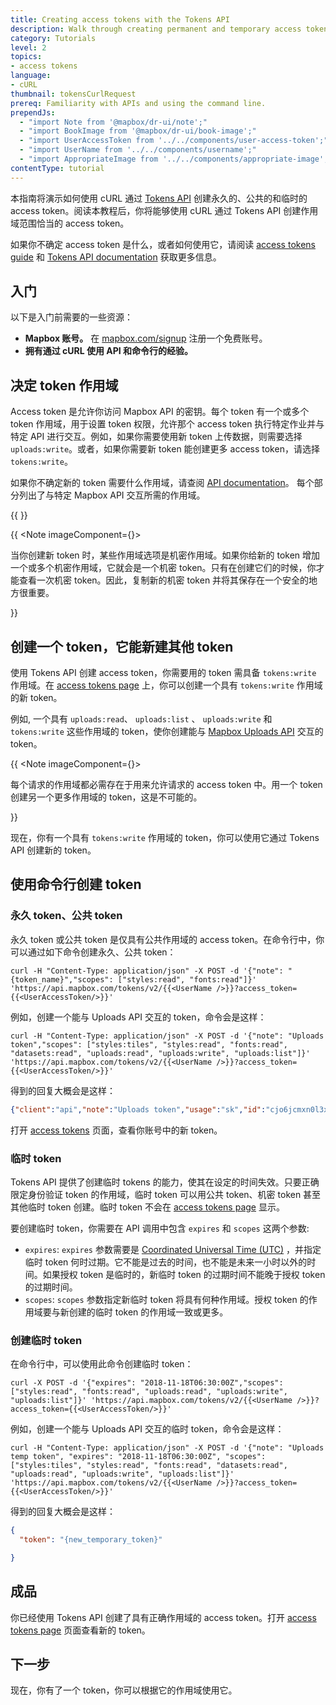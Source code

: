 ```yaml
---
title: Creating access tokens with the Tokens API
description: Walk through creating permanent and temporary access tokens using the Tokens API.
category: Tutorials
level: 2
topics:
- access tokens
language:
- cURL
thumbnail: tokensCurlRequest
prereq: Familiarity with APIs and using the command line.
prependJs:
  - "import Note from '@mapbox/dr-ui/note';"
  - "import BookImage from '@mapbox/dr-ui/book-image';"
  - "import UserAccessToken from '../../components/user-access-token';"
  - "import UserName from '../../components/username';"
  - "import AppropriateImage from '../../components/appropriate-image';"
contentType: tutorial
---
```


本指南将演示如何使用 cURL 通过 [Tokens API](https://docs.mapbox.com/api/accounts/#tokens) 创建永久的、公共的和临时的 access token。阅读本教程后，你将能够使用 cURL 通过 Tokens API 创建作用域范围恰当的 access token。

如果你不确定 access token 是什么，或者如何使用它，请阅读 [access tokens guide](/help/how-mapbox-works/access-tokens/) 和 [Tokens API documentation](https://docs.mapbox.com/api/accounts/#tokens) 获取更多信息。

## 入门

以下是入门前需要的一些资源：

- **Mapbox 账号。** 在 [mapbox.com/signup](https://www.mapbox.com/signup/) 注册一个免费账号。
- **拥有通过 cURL 使用 API 和命令行的经验。**

## 决定 token 作用域

Access token 是允许你访问 Mapbox API 的密钥。每个 token 有一个或多个 token 作用域，用于设置 token 权限，允许那个 access token 执行特定作业并与特定 API 进行交互。例如，如果你需要使用新 token 上传数据，则需要选择 `uploads:write`。或者，如果你需要新 token 能创建更多 access token，请选择 `tokens:write`。

如果你不确定新的 token 需要什么作用域，请查阅 [API documentation](https://docs.mapbox.com/api/)。 每个部分列出了与特定 Mapbox API 交互所需的作用域。

{{
<AppropriateImage imageId="tokenScopes" />
}}

{{
<Note imageComponent={<BookImage />}>
  <p>当你创建新 token 时，某些作用域选项是机密作用域。如果你给新的 token 增加一个或多个机密作用域，它就会是一个机密 token。只有在创建它们的时候，你才能查看一次机密 token。因此，复制新的机密 token 并将其保存在一个安全的地方很重要。</p>
</Note>
}}

## 创建一个 token，它能新建其他 token

使用 Tokens API 创建 access token，你需要用的 token 需具备 `tokens:write` 作用域。在 [access tokens page](https://www.mapbox.com/account/access-tokens) 上，你可以创建一个具有 `tokens:write` 作用域的新 token。

例如, 一个具有 `uploads:read`、 `uploads:list` 、 `uploads:write` 和 `tokens:write` 这些作用域的 token，使你创建能与 [Mapbox Uploads API](https://docs.mapbox.com/api/maps/#uploads) 交互的 token。

{{
<Note imageComponent={<BookImage />}>
  <p>每个请求的作用域都必需存在于用来允许请求的 access token 中。用一个 token 创建另一个更多作用域的 token，这是不可能的。</p>
</Note>
}}

现在，你有一个具有 `tokens:write` 作用域的 token，你可以使用它通过 Tokens API 创建新的 token。

## 使用命令行创建 token

### 永久 token、公共 token

永久 token 或公共 token 是仅具有公共作用域的 access token。在命令行中，你可以通过如下命令创建永久、公共 token：

```curl
curl -H "Content-Type: application/json" -X POST -d '{"note": "{token_name}","scopes": ["styles:read", "fonts:read"]}' 'https://api.mapbox.com/tokens/v2/{{<UserName />}}?access_token={{<UserAccessToken/>}}'
```

例如，创建一个能与 Uploads API 交互的 token，命令会是这样：

```curl
curl -H "Content-Type: application/json" -X POST -d '{"note": "Uploads token","scopes": ["styles:tiles", "styles:read", "fonts:read", "datasets:read", "uploads:read", "uploads:write", "uploads:list"]}' 'https://api.mapbox.com/tokens/v2/{{<UserName />}}?access_token={{<UserAccessToken/>}}'
```

得到的回复大概会是这样：

```json
{"client":"api","note":"Uploads token","usage":"sk","id":"cjo6jcmxn0l3x3vqmdr4epqk8","default":false,"scopes":["styles:tiles","styles:read","fonts:read","datasets:read","uploads:read","uploads:write","uploads:list"],"created":"2018-11-07T02:19:53.538Z","modified":"2018-11-07T02:19:53.538Z","token":"{new_access_token}"}
```

打开 [access tokens](https://www.mapbox.com/account/access-tokens) 页面，查看你账号中的新 token。

### 临时 token

Tokens API 提供了创建临时 tokens 的能力，使其在设定的时间失效。只要正确限定身份验证 token 的作用域，临时 token 可以用公共 token、机密 token 甚至其他临时 token 创建。临时 token 不会在 [access tokens page](https://www.mapbox.com/account/access-tokens) 显示。

要创建临时 token，你需要在 API 调用中包含 `expires` 和 `scopes` 这两个参数:

- `expires`: `expires` 参数需要是 [Coordinated Universal Time (UTC)](https://www.timeanddate.com/worldclock/timezone/utc) ，并指定临时 token 何时过期。它不能是过去的时间，也不能是未来一小时以外的时间。如果授权 token 是临时的，新临时 token 的过期时间不能晚于授权 token 的过期时间。
- `scopes`: `scopes` 参数指定新临时 token 将具有何种作用域。授权 token 的作用域要与新创建的临时 token 的作用域一致或更多。

### 创建临时 token

在命令行中，可以使用此命令创建临时 token：


```curl
curl -X POST -d '{"expires": "2018-11-18T06:30:00Z","scopes": ["styles:read", "fonts:read", "uploads:read", "uploads:write", "uploads:list"]}' 'https://api.mapbox.com/tokens/v2/{{<UserName />}}?access_token={{<UserAccessToken/>}}'
```

例如，创建一个能与 Uploads API 交互的临时 token，命令会是这样：

```curl
curl -H "Content-Type: application/json" -X POST -d '{"note": "Uploads temp token", "expires": "2018-11-18T06:30:00Z", "scopes": ["styles:tiles", "styles:read", "fonts:read", "datasets:read", "uploads:read", "uploads:write", "uploads:list"]}' 'https://api.mapbox.com/tokens/v2/{{<UserName />}}?access_token={{<UserAccessToken/>}}'
```

得到的回复大概会是这样：

```json
{
  "token": "{new_temporary_token}"

}
```

## 成品

你已经使用 Tokens API 创建了具有正确作用域的 access token。打开 [access tokens page](https://www.mapbox.com/account/access-tokens) 页面查看新的 token。

## 下一步

现在，你有了一个 token，你可以根据它的作用域使用它。
